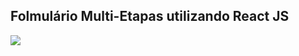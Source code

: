 ## Folmulário Multi-Etapas utilizando React JS

<img src="https://media.giphy.com/media/dHSmtt8yFFCZopuxq0/giphy.gif" />
